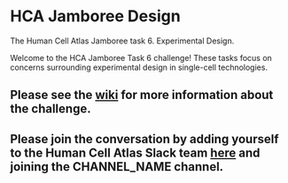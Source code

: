 # HCA Jamboree Design
The Human Cell Atlas Jamboree task 6. Experimental Design.

Welcome to the HCA Jamboree Task 6 challenge!
These tasks focus on concerns surrounding experimental design in single-cell technologies.

## Please see the [wiki](https://github.com/TimothyTickle/hca_jamboree_design/wiki) for more information about the challenge.

## Please join the conversation by adding yourself to the Human Cell Atlas Slack team [here](http://join-slack.humancellatlas.org/) and joining the CHANNEL_NAME channel.
